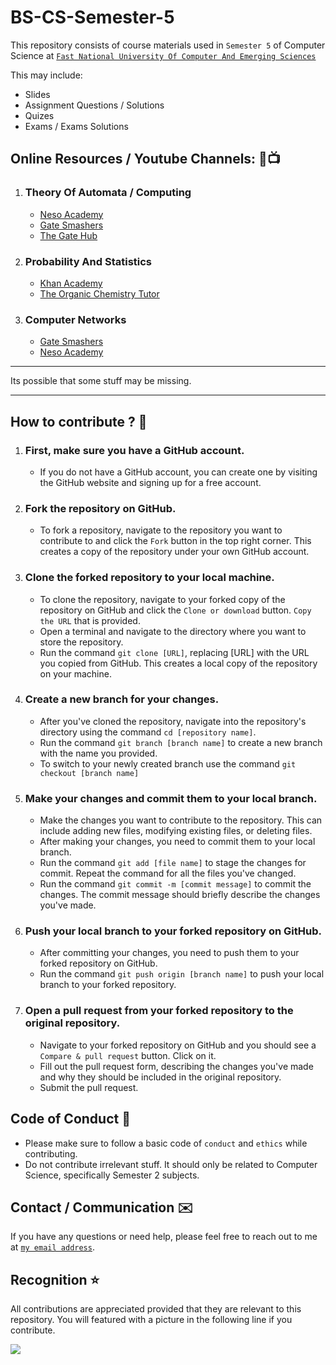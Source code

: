 # BS-CS-Semester-5

This repository consists of course materials used in `Semester 5` of Computer Science at <a href="https://www.nu.edu.pk/" > `Fast National University Of Computer And Emerging Sciences` <a>

This may include:
- Slides
- Assignment Questions / Solutions
- Quizes
- Exams / Exams Solutions

## Online Resources / Youtube Channels: 📕📺

1. ### Theory Of Automata / Computing 
   - <a href = "https://www.youtube.com/watch?v=58N2N7zJGrQ&list=PLBlnK6fEyqRgp46KUv4ZY69yXmpwKOIev" >Neso Academy<a>
   - <a href = "https://www.youtube.com/watch?v=XslI8h7cGDs&list=PLxCzCOWd7aiFM9Lj5G9G_76adtyb4ef7i" > Gate Smashers <a>
   - <a href = "https://www.youtube.com/watch?v=p1oqDS0fayc&list=PL1QH9gyQXfgsUBfYUR0WirJASgif4pHVX" > The Gate Hub <a>
   
2. ### Probability And Statistics
   - <a href = "https://www.youtube.com/watch?v=uzkc-qNVoOk&list=PLC58778F28211FA19" > Khan Academy <a>
   - <a href = "https://www.youtube.com/watch?v=GUQJ7zMoSCM&list=PL0o_zxa4K1BVsziIRdfv4Hl4UIqDZhXWV" > The Organic Chemistry Tutor <a>

3. ### Computer Networks
   - <a href = "https://www.youtube.com/watch?v=JFF2vJaN0Cw&list=PLxCzCOWd7aiGFBD2-2joCpWOLUrDLvVV_" > Gate Smashers <a>
   - <a href = "https://www.youtube.com/watch?v=VwN91x5i25g&list=PLBlnK6fEyqRgMCUAG0XRw78UA8qnv6jEx" >Neso Academy <a>




<hr>

Its possible that some stuff may be missing.

<hr>

## How to contribute ? 🤔 

1. ### First, make sure you have a GitHub account.

   - If you do not have a GitHub account, you can create one by visiting the GitHub website and signing up for a free account.
2. ### Fork the repository on GitHub.

   - To fork a repository, navigate to the repository you want to contribute to and click the `Fork` button in the top right corner. This creates a copy of the repository under your own GitHub account.

3. ### Clone the forked repository to your local machine.

   - To clone the repository, navigate to your forked copy of the repository on GitHub and click the `Clone or download` button. `Copy the URL` that is provided.
   - Open a terminal and navigate to the directory where you want to store the repository.
   - Run the command `git clone [URL]`, replacing [URL] with the URL you copied from GitHub. This creates a local copy of the repository on your machine.

4. ### Create a new branch for your changes.

   - After you've cloned the repository, navigate into the repository's directory using the command `cd [repository name]`.
   - Run the command `git branch [branch name]` to create a new branch with the name you provided.
   - To switch to your newly created branch use the command `git checkout [branch name]`

5. ### Make your changes and commit them to your local branch.

   - Make the changes you want to contribute to the repository. This can include adding new files, modifying existing files, or deleting files.
   - After making your changes, you need to commit them to your local branch.
   - Run the command `git add [file name]` to stage the changes for commit. Repeat the command for all the files you've changed.
   - Run the command `git commit -m [commit message]` to commit the changes. The commit message should briefly describe the changes you've made.

6. ### Push your local branch to your forked repository on GitHub.

   - After committing your changes, you need to push them to your forked repository on GitHub.
   - Run the command `git push origin [branch name]` to push your local branch to your forked repository.

7. ### Open a pull request from your forked repository to the original repository.

   - Navigate to your forked repository on GitHub and you should see a `Compare & pull request` button. Click on it.
   - Fill out the pull request form, describing the changes you've made and why they should be included in the original repository.
   - Submit the pull request.



## Code of Conduct 🙌

- Please make sure to follow a basic code of `conduct` and `ethics` while contributing.
- Do not contribute irrelevant stuff. It should only be related to Computer Science, specifically Semester 2 subjects.

## Contact / Communication ✉️

If you have any questions or need help, please feel free to reach out to me at <a target="_blank" href="mailto:umar.waseem@gmail.com">`my email address`<a>.

## Recognition ⭐

All contributions are appreciated provided that they are relevant to this repository.
You will featured with a picture in the following line if you contribute.

<a href="https://github.com/Umar-Waseem/BS-CS-Semester-2/graphs/contributors">
  <img src="https://contrib.rocks/image?repo=Umar-Waseem/BS-CS-Semester-2" />
</a>
